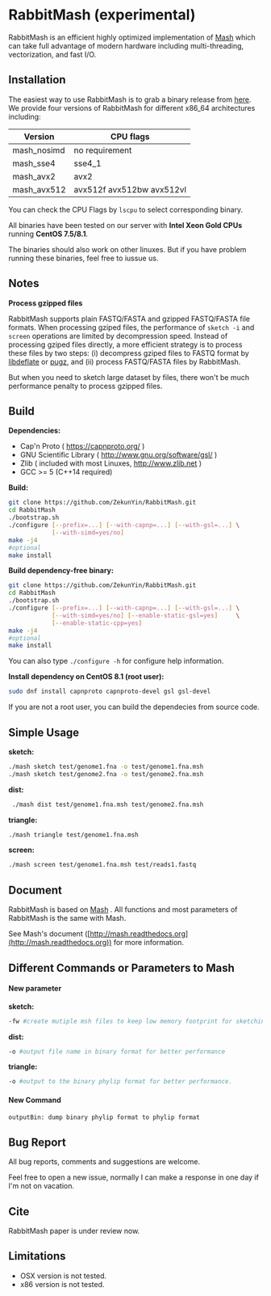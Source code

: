 # RabbitMash (experimental)

RabbitMash is an efficient highly optimized implementation of [Mash](https://github.com/marbl/Mash) which can take full advantage of modern hardware including multi-threading, vectorization, and fast I/O.



## Installation

The easiest way to use RabbitMash is to grab a binary release from [here](https://github.com/ZekunYin/RabbitMash/releases). We provide four versions of RabbitMash for different x86_64 architectures including:

| Version     | CPU flags                 |
| ----------- | ------------------------- |
| mash_nosimd | no requirement            |
| mash_sse4   | sse4_1                    |
| mash_avx2   | avx2                      |
| mash_avx512 | avx512f avx512bw avx512vl |

You can check the CPU Flags by `lscpu` to select corresponding binary.

All binaries have been tested on our server with **Intel Xeon Gold CPUs** running **CentOS 7.5/8.1**.

The binaries should also work on other linuxes. But if you have problem running these binaries, feel free to iussue us.



## Notes

**Process gzipped files**

RabbitMash supports plain FASTQ/FASTA and gzipped FASTQ/FASTA file formats.  When processing gziped files, the performance of `sketch -i` and `screen` operations are limited by decompression speed. Instead of processing gziped files directly, a more efficient strategy is to process these files by two steps: (i) decompress gziped files to FASTQ format by [libdeflate](https://github.com/ebiggers/libdeflate) or [pugz](https://github.com/Piezoid/pugz), and (ii) process FASTQ/FASTA files by RabbitMash. 

But when you need to sketch large dataset by files, there won't be much performance penalty to process gzipped files.



## Build

**Dependencies:**

   - Cap'n Proto ( https://capnproto.org/ )
   - GNU Scientific Library ( http://www.gnu.org/software/gsl/ )
   - Zlib ( included with most Linuxes, http://www.zlib.net ) 
   - GCC >= 5 (C++14 required)

**Build:**

```bash
git clone https://github.com/ZekunYin/RabbitMash.git
cd RabbitMash
./bootstrap.sh
./configure [--prefix=...] [--with-capnp=...] [--with-gsl=...] \
            [--with-simd=yes/no]
make -j4
#optional
make install
```

**Build dependency-free binary:**

```bash
git clone https://github.com/ZekunYin/RabbitMash.git
cd RabbitMash
./bootstrap.sh
./configure [--prefix=...] [--with-capnp=...] [--with-gsl=...] \
            [--with-simd=yes/no] [--enable-static-gsl=yes]     \
            [--enable-static-cpp=yes]
make -j4
#optional
make install
```

You can also type `./configure -h` for configure help information.

**Install dependency on CentOS 8.1 (root user):**

```bash
sudo dnf install capnproto capnproto-devel gsl gsl-devel
```

If you are not a root user, you can build the dependecies from source code.



## Simple Usage

**sketch:**

```bash
./mash sketch test/genome1.fna -o test/genome1.fna.msh
./mash sketch test/genome2.fna -o test/genome2.fna.msh
```

**dist:**

```bash
 ./mash dist test/genome1.fna.msh test/genome2.fna.msh
```

**triangle:**

```bash
./mash triangle test/genome1.fna.msh
```

**screen:**

```bash
./mash screen test/genome1.fna.msh test/reads1.fastq
```



## Document

RabbitMash is based on [Mash](https://github.com/marbl/Mash) . All functions and most parameters of RabbitMash is the same with Mash. 

See Mash's document  ([http://mash.readthedocs.org](http://mash.readthedocs.org)) for more information.



## Different Commands or Parameters to Mash

#### New parameter 

**sketch:**

```bash
-fw #create mutiple msh files to keep low memory footprint for sketching massive sequences.
```

**dist:**

```bash
-o #output file name in binary format for better performance
```

**triangle:**

```bash
-o #output to the binary phylip format for better performance.
```

#### New Command

```bash
outputBin: dump binary phylip format to phylip format
```



## Bug Report

All bug reports, comments and suggestions are welcome.

Feel free to open a new issue, normally I can make a response in one day if I'm not on vacation. 

## Cite

RabbitMash paper is under review now.

## Limitations

- OSX version is not tested.
- x86 version is not tested.
